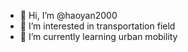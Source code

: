 - 👋 Hi, I’m @haoyan2000
- 👀 I’m interested in transportation field
- 🌱 I’m currently learning urban mobility

<!---
haoyan2000/haoyan2000 is a ✨ special ✨ repository because its `README.md` (this file) appears on your GitHub profile.
You can click the Preview link to take a look at your changes.
--->
